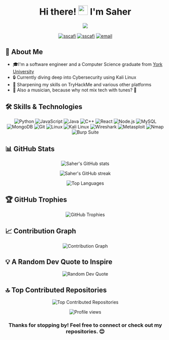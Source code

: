 <h1 align="center">Hi there! <img src="https://media.giphy.com/media/hvRJCLFzcasrR4ia7z/giphy.gif" width="30px"> I'm Saher</h1>

<p align="center">
  <img src="https://readme-typing-svg.herokuapp.com/?lines=Software+Engineer;Cybersecurity+Enthusiast;Lifelong+Learner;Musician&center=true&width=380&height=45">
</p>

<p align="center">
  <a href="https://linkedin.com/in/sscafi" target="blank"><img align="center" src="https://img.shields.io/badge/LinkedIn-0077B5?style=for-the-badge&logo=linkedin&logoColor=white" alt="sscafi"/></a>
  <a href="https://www.leetcode.com/sscafi" target="blank"><img align="center" src="https://img.shields.io/badge/LeetCode-FFA116?style=for-the-badge&logo=LeetCode&logoColor=black" alt="sscafi"/></a>
  <a href="mailto:saherscafi@gmail.com"><img align="center" src="https://img.shields.io/badge/Email-D14836?style=for-the-badge&logo=gmail&logoColor=white" alt="email"/></a>
</p>

## 🚀 About Me

- 🎓I'm a software engineer and a Computer Science graduate from [York University](https://lassonde.yorku.ca/?)
- 🔒 Currently diving deep into Cybersecurity using Kali Linux
- 🌱 Sharpening my skills on TryHackMe and various other platforms
- 🎵 Also a musician, because why not mix tech with tunes? 🎸

## 🛠️ Skills & Technologies

<p align="center">
  <img src="https://img.shields.io/badge/Python-3776AB?style=for-the-badge&logo=python&logoColor=white" alt="Python"/>
  <img src="https://img.shields.io/badge/JavaScript-F7DF1E?style=for-the-badge&logo=javascript&logoColor=black" alt="JavaScript"/>
  <img src="https://img.shields.io/badge/Java-ED8B00?style=for-the-badge&logo=openjdk&logoColor=white" alt="Java"/>
  <img src="https://img.shields.io/badge/C++-00599C?style=for-the-badge&logo=c%2B%2B&logoColor=white" alt="C++"/>
  <img src="https://img.shields.io/badge/React-20232A?style=for-the-badge&logo=react&logoColor=61DAFB" alt="React"/>
  <img src="https://img.shields.io/badge/Node.js-43853D?style=for-the-badge&logo=node.js&logoColor=white" alt="Node.js"/>
  <img src="https://img.shields.io/badge/MySQL-4479A1?style=for-the-badge&logo=mysql&logoColor=white" alt="MySQL"/>
  <img src="https://img.shields.io/badge/MongoDB-4EA94B?style=for-the-badge&logo=mongodb&logoColor=white" alt="MongoDB"/>
  <img src="https://img.shields.io/badge/Git-F05032?style=for-the-badge&logo=git&logoColor=white" alt="Git"/>
  <img src="https://img.shields.io/badge/Linux-FCC624?style=for-the-badge&logo=linux&logoColor=black" alt="Linux"/>
  <img src="https://img.shields.io/badge/Kali_Linux-557C94?style=for-the-badge&logo=kali-linux&logoColor=white" alt="Kali Linux"/>
  <img src="https://img.shields.io/badge/Wireshark-1679A7?style=for-the-badge&logo=wireshark&logoColor=white" alt="Wireshark"/>
  <img src="https://img.shields.io/badge/Metasploit-E34F26?style=for-the-badge&logo=metasploit&logoColor=white" alt="Metasploit"/>
  <img src="https://img.shields.io/badge/Nmap-0E83CD?style=for-the-badge&logo=nmap&logoColor=white" alt="Nmap"/>
  <img src="https://img.shields.io/badge/Burp_Suite-FF6C37?style=for-the-badge&logo=burp-suite&logoColor=white" alt="Burp Suite"/>
</p>

## 📊 GitHub Stats

<p align="center">
  <img src="https://github-readme-stats.vercel.app/api?username=sscafi&show_icons=true&theme=tokyonight" alt="Saher's GitHub stats"/>
</p>

<p align="center">
  <img src="https://github-readme-streak-stats.herokuapp.com/?user=sscafi&theme=tokyonight" alt="Saher's GitHub streak"/>
</p>

<p align="center">
  <img src="https://github-readme-stats.vercel.app/api/top-langs/?username=sscafi&layout=compact&theme=tokyonight" alt="Top Languages"/>
</p>

## 🏆 GitHub Trophies

<p align="center">
  <img src="https://github-profile-trophy.vercel.app/?username=sscafi&theme=tokyonight&no-frame=true&no-bg=true&margin-w=4" alt="GitHub Trophies"/>
</p>

## 📈 Contribution Graph

<p align="center">
  <img src="https://github-readme-activity-graph.cyclic.app/graph?username=sscafi&theme=tokyo-night" alt="Contribution Graph"/>
</p>

## 💡 A Random Dev Quote to Inspire

<p align="center">
  <img src="https://quotes-github-readme.vercel.app/api?type=horizontal&theme=tokyonight" alt="Random Dev Quote"/>
</p>

## 🔝 Top Contributed Repositories

<p align="center">
  <img src="https://github-contributor-stats.vercel.app/api?username=sscafi&limit=5&theme=tokyonight&combine_all_yearly_contributions=true" alt="Top Contributed Repositories"/>
</p>

<p align="center">
  <img src="https://komarev.com/ghpvc/?username=sscafi&label=Profile%20views&color=0e75b6&style=flat" alt="Profile views"/>
</p>

<h3 align="center">Thanks for stopping by! Feel free to connect or check out my repositories. 😊</h3>

